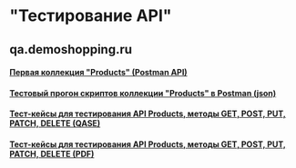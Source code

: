 # "Тестирование API"
## qa.demoshopping.ru
#### [Первая коллекция "Products" (Postman API)](https://www.postman.com/nosovertka/workspace/qa-demoshopping-stan-tokarev/collection/40891723-f58958dc-7d08-42f1-a850-9cb0ad5205cf?action=share&creator=40891723&active-environment=40891723-98aef70a-e96a-4a0f-9fa3-aaec06181669)
#### [Тестовый прогон скриптов коллекции "Products" в Postman (json)](https://github.com/StanTokarev/api/blob/main/Stan%20Tokarev%20Test%20Run%20for%20Scripts%20in%20Products.json)
#### [Тест-кейсы для тестирования API Products, методы GET, POST, PUT, PATCH, DELETE (QASE)](https://app.qase.io/project/G9?suite=273)
#### [Тест-кейсы для тестирования API Products, методы GET, POST, PUT, PATCH, DELETE (PDF)](https://github.com/StanTokarev/api/blob/main/Stan%20Tokarev%20Test%20Cases%20for%20testing%20API%20Products.pdf)
